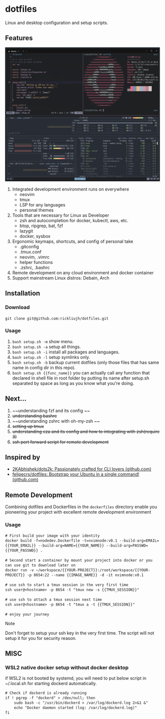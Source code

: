 # dotfiles
Linux and desktop configuration and setup scripts.

## Features

![showcase](./static/showcase.png)

1. Integrated development environment runs on everywhere
    - neovim
    - tmux
    - LSP for any languages
    - personal themes
2. Tools that are necessary for Linux as Developer
    - zsh and autocompletion for docker, kubectl, aws, etc.
    - btop, ripgrep, bat, fzf
    - lazygit
    - docker, sysbox
3. Ergonomic keymaps, shortcuts, and config of personal take
    - .gitconfig
    - .tmux.conf
    - neovim, .vimrc
    - helper functions
    - .zshrc, .bashrc
4. Remote development on any cloud environment and docker container
5. Support mainstream Linux distros: Debain, Arch


## Installation

### Download
`git clone git@github.com:rickliujh/dotfiles.git`

### Usage
1. `bash setup.sh -m` show menu.
2. `bash setup.sh -a` setup all things.
3. `bash setup.sh -i` install all packages and languages.
4. `bash setup.sh -l` setup symlinks only.
5. `bash setup.sh -b` backup current dotfiles (only those files that has same name in config dir in this repo).
6. `bash setup.sh {{func_name}}` you can actually call any function that declared in shell file in root folder by putting its name after setup.sh separated by space as long as you know what you're doing.

## Next...
1. ~~understanding fzf and its config ~~
2. ~~understanding bashrc~~
3. ~~understanding zshrc with oh-my-zsh ~~
4. ~~setting up tmux~~
5. ~~understanding eza and its config and how to integrating with zsh(require 3)~~
6. ~~ssh port forward script for remote development~~

## Inspired by
- [2KAbhishek/dots2k: Passionately crafted for CLI lovers (github.com)](https://github.com/2KAbhishek/dots2k)
- [felipecrs/dotfiles: Bootstrap your Ubuntu in a single command! (github.com)](https://github.com/felipecrs/dotfiles)

## Remote Development
Combining dotfiles and Dockerfiles in the `dockerfiles` directory enable you pioneering your project with excellent remote development environment

### Usage
```
# First build your image with your identity
docker build -f=nodedev.Dockerfile -t=nvimnode:v0.1 --build-arg=EMAIL={{YOUR_EMAIL}} --build-arg=NAME={{YOUR_NAME}} --build-arg=PASSWD={{YOUR_PASSWD}} .

# Second start a container by mount your project into docker or you can use git to download later on
docker run -v ~/workspace/{{YOUR-PROJECT}}:/root/workspace/{{YOUR-PROJECT}} -p 8654:22 --name {{IMAGE_NAME}} -d -it nvimnode:v0.1

# use ssh to start a tmux session in the very first time
ssh user@<hostname> -p 8654 -t "tmux new -s {{TMUX_SESSION}}" 

# use ssh to attach a tmux session next time
ssh user@<hostname> -p 8654 -t "tmux a -t {{TMUX_SESSION}}"

# enjoy your journey
```
> [!Note] 
> Don't forget to setup your ssh key in the very first time. The script will not setup it for you for security reason.

## MISC

### WSL2 native docker setup without docker desktop

if WSL2 is not booted by systemd, you will need to put below script in ~/.local.sh for starting dockerd automatically.

```
# Check if dockerd is already running
if ! pgrep -f "dockerd" > /dev/null; then
    sudo bash -c "/usr/bin/dockerd > /var/log/dockerd.log 2>&1 &"
    echo "Docker daemon started (log: /var/log/dockerd.log)"
fi
```
